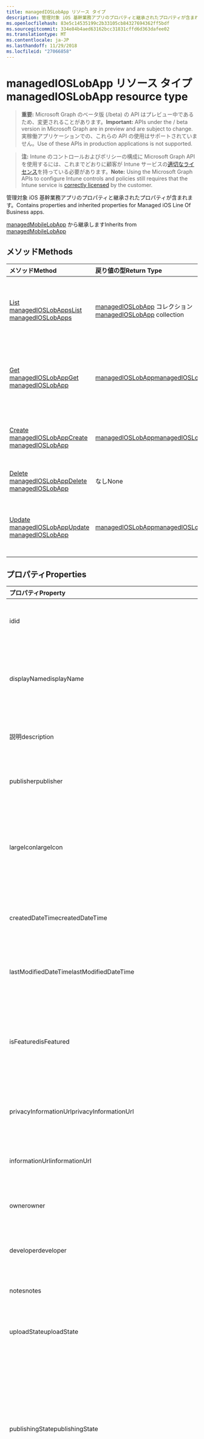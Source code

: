 ```yaml
---
title: managedIOSLobApp リソース タイプ
description: 管理対象 iOS 基幹業務アプリのプロパティと継承されたプロパティが含まれます。
ms.openlocfilehash: 83e5c14535199c2b33105cb84327694362ff5bdf
ms.sourcegitcommit: 334e84b4aed63162bcc31831cffd6d363dafee02
ms.translationtype: MT
ms.contentlocale: ja-JP
ms.lasthandoff: 11/29/2018
ms.locfileid: "27066858"
---
```

# <a name="managedioslobapp-resource-type"></a><span data-ttu-id="babfc-103">managedIOSLobApp リソース タイプ</span><span class="sxs-lookup"><span data-stu-id="babfc-103">managedIOSLobApp resource type</span></span>

> <span data-ttu-id="babfc-104">**重要:** Microsoft Graph のベータ版 (/beta) の API はプレビュー中であるため、変更されることがあります。</span><span class="sxs-lookup"><span data-stu-id="babfc-104">**Important:** APIs under the / beta version in Microsoft Graph are in preview and are subject to change.</span></span> <span data-ttu-id="babfc-105">実稼働アプリケーションでの、これらの API の使用はサポートされていません。</span><span class="sxs-lookup"><span data-stu-id="babfc-105">Use of these APIs in production applications is not supported.</span></span>

> <span data-ttu-id="babfc-106">**注:** Intune のコントロールおよびポリシーの構成に Microsoft Graph API を使用するには、これまでどおりに顧客が Intune サービスの[適切なライセンス](https://go.microsoft.com/fwlink/?linkid=839381)を持っている必要があります。</span><span class="sxs-lookup"><span data-stu-id="babfc-106">**Note:** Using the Microsoft Graph APIs to configure Intune controls and policies still requires that the Intune service is [correctly licensed](https://go.microsoft.com/fwlink/?linkid=839381) by the customer.</span></span>

<span data-ttu-id="babfc-107">管理対象 iOS 基幹業務アプリのプロパティと継承されたプロパティが含まれます。</span><span class="sxs-lookup"><span data-stu-id="babfc-107">Contains properties and inherited properties for Managed iOS Line Of Business apps.</span></span>

<span data-ttu-id="babfc-108">[managedMobileLobApp](../resources/intune-apps-managedmobilelobapp.md) から継承します</span><span class="sxs-lookup"><span data-stu-id="babfc-108">Inherits from [managedMobileLobApp](../resources/intune-apps-managedmobilelobapp.md)</span></span>

## <a name="methods"></a><span data-ttu-id="babfc-109">メソッド</span><span class="sxs-lookup"><span data-stu-id="babfc-109">Methods</span></span>
|<span data-ttu-id="babfc-110">メソッド</span><span class="sxs-lookup"><span data-stu-id="babfc-110">Method</span></span>|<span data-ttu-id="babfc-111">戻り値の型</span><span class="sxs-lookup"><span data-stu-id="babfc-111">Return Type</span></span>|<span data-ttu-id="babfc-112">説明</span><span class="sxs-lookup"><span data-stu-id="babfc-112">Description</span></span>|
|:---|:---|:---|
|[<span data-ttu-id="babfc-113">List managedIOSLobApps</span><span class="sxs-lookup"><span data-stu-id="babfc-113">List managedIOSLobApps</span></span>](../api/intune-apps-managedioslobapp-list.md)|<span data-ttu-id="babfc-114">[managedIOSLobApp](../resources/intune-apps-managedioslobapp.md) コレクション</span><span class="sxs-lookup"><span data-stu-id="babfc-114">[managedIOSLobApp](../resources/intune-apps-managedioslobapp.md) collection</span></span>|<span data-ttu-id="babfc-115">[managedIOSLobApp](../resources/intune-apps-managedioslobapp.md) オブジェクトのプロパティとリレーションシップをリストします。</span><span class="sxs-lookup"><span data-stu-id="babfc-115">List properties and relationships of the [managedIOSLobApp](../resources/intune-apps-managedioslobapp.md) objects.</span></span>|
|[<span data-ttu-id="babfc-116">Get managedIOSLobApp</span><span class="sxs-lookup"><span data-stu-id="babfc-116">Get managedIOSLobApp</span></span>](../api/intune-apps-managedioslobapp-get.md)|[<span data-ttu-id="babfc-117">managedIOSLobApp</span><span class="sxs-lookup"><span data-stu-id="babfc-117">managedIOSLobApp</span></span>](../resources/intune-apps-managedioslobapp.md)|<span data-ttu-id="babfc-118">[managedIOSLobApp](../resources/intune-apps-managedioslobapp.md) オブジェクトのプロパティとリレーションシップを読み取ります。</span><span class="sxs-lookup"><span data-stu-id="babfc-118">Read properties and relationships of the [managedIOSLobApp](../resources/intune-apps-managedioslobapp.md) object.</span></span>|
|[<span data-ttu-id="babfc-119">Create managedIOSLobApp</span><span class="sxs-lookup"><span data-stu-id="babfc-119">Create managedIOSLobApp</span></span>](../api/intune-apps-managedioslobapp-create.md)|[<span data-ttu-id="babfc-120">managedIOSLobApp</span><span class="sxs-lookup"><span data-stu-id="babfc-120">managedIOSLobApp</span></span>](../resources/intune-apps-managedioslobapp.md)|<span data-ttu-id="babfc-121">新しい [managedIOSLobApp](../resources/intune-apps-managedioslobapp.md) オブジェクトを作成します。</span><span class="sxs-lookup"><span data-stu-id="babfc-121">Create a new [managedIOSLobApp](../resources/intune-apps-managedioslobapp.md) object.</span></span>|
|[<span data-ttu-id="babfc-122">Delete managedIOSLobApp</span><span class="sxs-lookup"><span data-stu-id="babfc-122">Delete managedIOSLobApp</span></span>](../api/intune-apps-managedioslobapp-delete.md)|<span data-ttu-id="babfc-123">なし</span><span class="sxs-lookup"><span data-stu-id="babfc-123">None</span></span>|<span data-ttu-id="babfc-124">[managedIOSLobApp](../resources/intune-apps-managedioslobapp.md) を削除します。</span><span class="sxs-lookup"><span data-stu-id="babfc-124">Deletes a [managedIOSLobApp](../resources/intune-apps-managedioslobapp.md).</span></span>|
|[<span data-ttu-id="babfc-125">Update managedIOSLobApp</span><span class="sxs-lookup"><span data-stu-id="babfc-125">Update managedIOSLobApp</span></span>](../api/intune-apps-managedioslobapp-update.md)|[<span data-ttu-id="babfc-126">managedIOSLobApp</span><span class="sxs-lookup"><span data-stu-id="babfc-126">managedIOSLobApp</span></span>](../resources/intune-apps-managedioslobapp.md)|<span data-ttu-id="babfc-127">[managedIOSLobApp](../resources/intune-apps-managedioslobapp.md) オブジェクトのプロパティを更新します。</span><span class="sxs-lookup"><span data-stu-id="babfc-127">Update the properties of a [managedIOSLobApp](../resources/intune-apps-managedioslobapp.md) object.</span></span>|

## <a name="properties"></a><span data-ttu-id="babfc-128">プロパティ</span><span class="sxs-lookup"><span data-stu-id="babfc-128">Properties</span></span>
|<span data-ttu-id="babfc-129">プロパティ</span><span class="sxs-lookup"><span data-stu-id="babfc-129">Property</span></span>|<span data-ttu-id="babfc-130">型</span><span class="sxs-lookup"><span data-stu-id="babfc-130">Type</span></span>|<span data-ttu-id="babfc-131">説明</span><span class="sxs-lookup"><span data-stu-id="babfc-131">Description</span></span>|
|:---|:---|:---|
|<span data-ttu-id="babfc-132">id</span><span class="sxs-lookup"><span data-stu-id="babfc-132">id</span></span>|<span data-ttu-id="babfc-133">String</span><span class="sxs-lookup"><span data-stu-id="babfc-133">String</span></span>|<span data-ttu-id="babfc-134">エンティティのキー。</span><span class="sxs-lookup"><span data-stu-id="babfc-134">Key of the entity.</span></span> <span data-ttu-id="babfc-135">[mobileApp](../resources/intune-apps-mobileapp.md) から継承します</span><span class="sxs-lookup"><span data-stu-id="babfc-135">Inherited from [mobileApp](../resources/intune-apps-mobileapp.md)</span></span>|
|<span data-ttu-id="babfc-136">displayName</span><span class="sxs-lookup"><span data-stu-id="babfc-136">displayName</span></span>|<span data-ttu-id="babfc-137">String</span><span class="sxs-lookup"><span data-stu-id="babfc-137">String</span></span>|<span data-ttu-id="babfc-138">管理者が提供またはインポートしたアプリのタイトル。</span><span class="sxs-lookup"><span data-stu-id="babfc-138">The admin provided or imported title of the app.</span></span> <span data-ttu-id="babfc-139">[mobileApp](../resources/intune-apps-mobileapp.md) から継承します</span><span class="sxs-lookup"><span data-stu-id="babfc-139">Inherited from [mobileApp](../resources/intune-apps-mobileapp.md)</span></span>|
|<span data-ttu-id="babfc-140">説明</span><span class="sxs-lookup"><span data-stu-id="babfc-140">description</span></span>|<span data-ttu-id="babfc-141">String</span><span class="sxs-lookup"><span data-stu-id="babfc-141">String</span></span>|<span data-ttu-id="babfc-142">アプリの説明。</span><span class="sxs-lookup"><span data-stu-id="babfc-142">The description of the app.</span></span> <span data-ttu-id="babfc-143">[mobileApp](../resources/intune-apps-mobileapp.md) から継承します</span><span class="sxs-lookup"><span data-stu-id="babfc-143">Inherited from [mobileApp](../resources/intune-apps-mobileapp.md)</span></span>|
|<span data-ttu-id="babfc-144">publisher</span><span class="sxs-lookup"><span data-stu-id="babfc-144">publisher</span></span>|<span data-ttu-id="babfc-145">String</span><span class="sxs-lookup"><span data-stu-id="babfc-145">String</span></span>|<span data-ttu-id="babfc-146">アプリの発行元。</span><span class="sxs-lookup"><span data-stu-id="babfc-146">The publisher of the app.</span></span> <span data-ttu-id="babfc-147">[mobileApp](../resources/intune-apps-mobileapp.md) から継承します</span><span class="sxs-lookup"><span data-stu-id="babfc-147">Inherited from [mobileApp](../resources/intune-apps-mobileapp.md)</span></span>|
|<span data-ttu-id="babfc-148">largeIcon</span><span class="sxs-lookup"><span data-stu-id="babfc-148">largeIcon</span></span>|[<span data-ttu-id="babfc-149">mimeContent</span><span class="sxs-lookup"><span data-stu-id="babfc-149">mimeContent</span></span>](../resources/intune-shared-mimecontent.md)|<span data-ttu-id="babfc-150">アプリの詳細に表示され、アイコンのアップロードに使用される大きなアイコン。</span><span class="sxs-lookup"><span data-stu-id="babfc-150">The large icon, to be displayed in the app details and used for upload of the icon.</span></span> <span data-ttu-id="babfc-151">[mobileApp](../resources/intune-apps-mobileapp.md) から継承します</span><span class="sxs-lookup"><span data-stu-id="babfc-151">Inherited from [mobileApp](../resources/intune-apps-mobileapp.md)</span></span>|
|<span data-ttu-id="babfc-152">createdDateTime</span><span class="sxs-lookup"><span data-stu-id="babfc-152">createdDateTime</span></span>|<span data-ttu-id="babfc-153">DateTimeOffset</span><span class="sxs-lookup"><span data-stu-id="babfc-153">DateTimeOffset</span></span>|<span data-ttu-id="babfc-154">アプリが作成された日時。</span><span class="sxs-lookup"><span data-stu-id="babfc-154">The date and time the app was created.</span></span> <span data-ttu-id="babfc-155">[mobileApp](../resources/intune-apps-mobileapp.md) から継承します</span><span class="sxs-lookup"><span data-stu-id="babfc-155">Inherited from [mobileApp](../resources/intune-apps-mobileapp.md)</span></span>|
|<span data-ttu-id="babfc-156">lastModifiedDateTime</span><span class="sxs-lookup"><span data-stu-id="babfc-156">lastModifiedDateTime</span></span>|<span data-ttu-id="babfc-157">DateTimeOffset</span><span class="sxs-lookup"><span data-stu-id="babfc-157">DateTimeOffset</span></span>|<span data-ttu-id="babfc-158">アプリが最後に変更された日時。</span><span class="sxs-lookup"><span data-stu-id="babfc-158">The date and time the app was last modified.</span></span> <span data-ttu-id="babfc-159">[mobileApp](../resources/intune-apps-mobileapp.md) から継承します</span><span class="sxs-lookup"><span data-stu-id="babfc-159">Inherited from [mobileApp](../resources/intune-apps-mobileapp.md)</span></span>|
|<span data-ttu-id="babfc-160">isFeatured</span><span class="sxs-lookup"><span data-stu-id="babfc-160">isFeatured</span></span>|<span data-ttu-id="babfc-161">Boolean</span><span class="sxs-lookup"><span data-stu-id="babfc-161">Boolean</span></span>|<span data-ttu-id="babfc-162">アプリが管理者のおすすめとしてマークされたかどうかを示す値。[mobileApp](../resources/intune-apps-mobileapp.md) から継承します</span><span class="sxs-lookup"><span data-stu-id="babfc-162">The value indicating whether the app is marked as featured by the admin. Inherited from [mobileApp](../resources/intune-apps-mobileapp.md)</span></span>|
|<span data-ttu-id="babfc-163">privacyInformationUrl</span><span class="sxs-lookup"><span data-stu-id="babfc-163">privacyInformationUrl</span></span>|<span data-ttu-id="babfc-164">String</span><span class="sxs-lookup"><span data-stu-id="babfc-164">String</span></span>|<span data-ttu-id="babfc-165">プライバシーに関する声明の URL。</span><span class="sxs-lookup"><span data-stu-id="babfc-165">The privacy statement Url.</span></span> <span data-ttu-id="babfc-166">[mobileApp](../resources/intune-apps-mobileapp.md) から継承します</span><span class="sxs-lookup"><span data-stu-id="babfc-166">Inherited from [mobileApp](../resources/intune-apps-mobileapp.md)</span></span>|
|<span data-ttu-id="babfc-167">informationUrl</span><span class="sxs-lookup"><span data-stu-id="babfc-167">informationUrl</span></span>|<span data-ttu-id="babfc-168">String</span><span class="sxs-lookup"><span data-stu-id="babfc-168">String</span></span>|<span data-ttu-id="babfc-169">詳細情報の URL。</span><span class="sxs-lookup"><span data-stu-id="babfc-169">The more information Url.</span></span> <span data-ttu-id="babfc-170">[mobileApp](../resources/intune-apps-mobileapp.md) から継承します</span><span class="sxs-lookup"><span data-stu-id="babfc-170">Inherited from [mobileApp](../resources/intune-apps-mobileapp.md)</span></span>|
|<span data-ttu-id="babfc-171">owner</span><span class="sxs-lookup"><span data-stu-id="babfc-171">owner</span></span>|<span data-ttu-id="babfc-172">String</span><span class="sxs-lookup"><span data-stu-id="babfc-172">String</span></span>|<span data-ttu-id="babfc-173">アプリの所有者。</span><span class="sxs-lookup"><span data-stu-id="babfc-173">The owner of the app.</span></span> <span data-ttu-id="babfc-174">[mobileApp](../resources/intune-apps-mobileapp.md) から継承します</span><span class="sxs-lookup"><span data-stu-id="babfc-174">Inherited from [mobileApp](../resources/intune-apps-mobileapp.md)</span></span>|
|<span data-ttu-id="babfc-175">developer</span><span class="sxs-lookup"><span data-stu-id="babfc-175">developer</span></span>|<span data-ttu-id="babfc-176">String</span><span class="sxs-lookup"><span data-stu-id="babfc-176">String</span></span>|<span data-ttu-id="babfc-177">アプリの開発者。</span><span class="sxs-lookup"><span data-stu-id="babfc-177">The developer of the app.</span></span> <span data-ttu-id="babfc-178">[mobileApp](../resources/intune-apps-mobileapp.md) から継承します</span><span class="sxs-lookup"><span data-stu-id="babfc-178">Inherited from [mobileApp](../resources/intune-apps-mobileapp.md)</span></span>|
|<span data-ttu-id="babfc-179">notes</span><span class="sxs-lookup"><span data-stu-id="babfc-179">notes</span></span>|<span data-ttu-id="babfc-180">String</span><span class="sxs-lookup"><span data-stu-id="babfc-180">String</span></span>|<span data-ttu-id="babfc-181">アプリ用のメモ。</span><span class="sxs-lookup"><span data-stu-id="babfc-181">Notes for the app.</span></span> <span data-ttu-id="babfc-182">[mobileApp](../resources/intune-apps-mobileapp.md) から継承します</span><span class="sxs-lookup"><span data-stu-id="babfc-182">Inherited from [mobileApp](../resources/intune-apps-mobileapp.md)</span></span>|
|<span data-ttu-id="babfc-183">uploadState</span><span class="sxs-lookup"><span data-stu-id="babfc-183">uploadState</span></span>|<span data-ttu-id="babfc-184">Int32</span><span class="sxs-lookup"><span data-stu-id="babfc-184">Int32</span></span>|<span data-ttu-id="babfc-185">アップロードの状態です。</span><span class="sxs-lookup"><span data-stu-id="babfc-185">The upload state.</span></span> <span data-ttu-id="babfc-186">[mobileApp](../resources/intune-apps-mobileapp.md) から継承します</span><span class="sxs-lookup"><span data-stu-id="babfc-186">Inherited from [mobileApp](../resources/intune-apps-mobileapp.md)</span></span>|
|<span data-ttu-id="babfc-187">publishingState</span><span class="sxs-lookup"><span data-stu-id="babfc-187">publishingState</span></span>|[<span data-ttu-id="babfc-188">mobileAppPublishingState</span><span class="sxs-lookup"><span data-stu-id="babfc-188">mobileAppPublishingState</span></span>](../resources/intune-apps-mobileapppublishingstate.md)|<span data-ttu-id="babfc-189">アプリの発行の状態。</span><span class="sxs-lookup"><span data-stu-id="babfc-189">The publishing state for the app.</span></span> <span data-ttu-id="babfc-190">アプリが発行されていない限り、アプリを割り当てることができません。</span><span class="sxs-lookup"><span data-stu-id="babfc-190">The app cannot be assigned unless the app is published.</span></span> <span data-ttu-id="babfc-191">[MobileApp](../resources/intune-apps-mobileapp.md)から継承されます。</span><span class="sxs-lookup"><span data-stu-id="babfc-191">Inherited from [mobileApp](../resources/intune-apps-mobileapp.md).</span></span> <span data-ttu-id="babfc-192">可能な値は、`notPublished`、`processing`、`published` です。</span><span class="sxs-lookup"><span data-stu-id="babfc-192">Possible values are: `notPublished`, `processing`, `published`.</span></span>|
|<span data-ttu-id="babfc-193">appAvailability</span><span class="sxs-lookup"><span data-stu-id="babfc-193">appAvailability</span></span>|[<span data-ttu-id="babfc-194">managedAppAvailability</span><span class="sxs-lookup"><span data-stu-id="babfc-194">managedAppAvailability</span></span>](../resources/intune-apps-managedappavailability.md)|<span data-ttu-id="babfc-195">アプリケーションの可用性。</span><span class="sxs-lookup"><span data-stu-id="babfc-195">The Application's availability.</span></span> <span data-ttu-id="babfc-196">[ManagedApp](../resources/intune-apps-managedapp.md)から継承されます。</span><span class="sxs-lookup"><span data-stu-id="babfc-196">Inherited from [managedApp](../resources/intune-apps-managedapp.md).</span></span> <span data-ttu-id="babfc-197">可能な値は、`global`、`lineOfBusiness` です。</span><span class="sxs-lookup"><span data-stu-id="babfc-197">Possible values are: `global`, `lineOfBusiness`.</span></span>|
|<span data-ttu-id="babfc-198">version</span><span class="sxs-lookup"><span data-stu-id="babfc-198">version</span></span>|<span data-ttu-id="babfc-199">String</span><span class="sxs-lookup"><span data-stu-id="babfc-199">String</span></span>|<span data-ttu-id="babfc-200">アプリケーションのバージョン。</span><span class="sxs-lookup"><span data-stu-id="babfc-200">The Application's version.</span></span> <span data-ttu-id="babfc-201">[managedApp](../resources/intune-apps-managedapp.md) から継承します</span><span class="sxs-lookup"><span data-stu-id="babfc-201">Inherited from [managedApp](../resources/intune-apps-managedapp.md)</span></span>|
|<span data-ttu-id="babfc-202">committedContentVersion</span><span class="sxs-lookup"><span data-stu-id="babfc-202">committedContentVersion</span></span>|<span data-ttu-id="babfc-203">String</span><span class="sxs-lookup"><span data-stu-id="babfc-203">String</span></span>|<span data-ttu-id="babfc-204">内部にコミットされたコンテンツのバージョン。</span><span class="sxs-lookup"><span data-stu-id="babfc-204">The internal committed content version.</span></span> <span data-ttu-id="babfc-205">[managedMobileLobApp](../resources/intune-apps-managedmobilelobapp.md) から継承します</span><span class="sxs-lookup"><span data-stu-id="babfc-205">Inherited from [managedMobileLobApp](../resources/intune-apps-managedmobilelobapp.md)</span></span>|
|<span data-ttu-id="babfc-206">fileName</span><span class="sxs-lookup"><span data-stu-id="babfc-206">fileName</span></span>|<span data-ttu-id="babfc-207">String</span><span class="sxs-lookup"><span data-stu-id="babfc-207">String</span></span>|<span data-ttu-id="babfc-208">メインの Lob アプリケーションのファイル名。</span><span class="sxs-lookup"><span data-stu-id="babfc-208">The name of the main Lob application file.</span></span> <span data-ttu-id="babfc-209">[managedMobileLobApp](../resources/intune-apps-managedmobilelobapp.md) から継承します</span><span class="sxs-lookup"><span data-stu-id="babfc-209">Inherited from [managedMobileLobApp](../resources/intune-apps-managedmobilelobapp.md)</span></span>|
|<span data-ttu-id="babfc-210">size</span><span class="sxs-lookup"><span data-stu-id="babfc-210">size</span></span>|<span data-ttu-id="babfc-211">Int64</span><span class="sxs-lookup"><span data-stu-id="babfc-211">Int64</span></span>|<span data-ttu-id="babfc-212">アップロードされたすべてのファイルを含む合計サイズ。</span><span class="sxs-lookup"><span data-stu-id="babfc-212">The total size, including all uploaded files.</span></span> <span data-ttu-id="babfc-213">[managedMobileLobApp](../resources/intune-apps-managedmobilelobapp.md) から継承します</span><span class="sxs-lookup"><span data-stu-id="babfc-213">Inherited from [managedMobileLobApp](../resources/intune-apps-managedmobilelobapp.md)</span></span>|
|<span data-ttu-id="babfc-214">bundleId</span><span class="sxs-lookup"><span data-stu-id="babfc-214">bundleId</span></span>|<span data-ttu-id="babfc-215">String</span><span class="sxs-lookup"><span data-stu-id="babfc-215">String</span></span>|<span data-ttu-id="babfc-216">ID 名。</span><span class="sxs-lookup"><span data-stu-id="babfc-216">The Identity Name.</span></span>|
|<span data-ttu-id="babfc-217">applicableDeviceType</span><span class="sxs-lookup"><span data-stu-id="babfc-217">applicableDeviceType</span></span>|[<span data-ttu-id="babfc-218">iosDeviceType</span><span class="sxs-lookup"><span data-stu-id="babfc-218">iosDeviceType</span></span>](../resources/intune-apps-iosdevicetype.md)|<span data-ttu-id="babfc-219">このアプリを実行できる iOS アーキテクチャ。</span><span class="sxs-lookup"><span data-stu-id="babfc-219">The iOS architecture for which this app can run on.</span></span>|
|<span data-ttu-id="babfc-220">minimumSupportedOperatingSystem</span><span class="sxs-lookup"><span data-stu-id="babfc-220">minimumSupportedOperatingSystem</span></span>|[<span data-ttu-id="babfc-221">iosMinimumOperatingSystem</span><span class="sxs-lookup"><span data-stu-id="babfc-221">iosMinimumOperatingSystem</span></span>](../resources/intune-apps-iosminimumoperatingsystem.md)|<span data-ttu-id="babfc-222">該当するオペレーティング システムの最小の値です。</span><span class="sxs-lookup"><span data-stu-id="babfc-222">The value for the minimum applicable operating system.</span></span>|
|<span data-ttu-id="babfc-223">expirationDateTime</span><span class="sxs-lookup"><span data-stu-id="babfc-223">expirationDateTime</span></span>|<span data-ttu-id="babfc-224">DateTimeOffset</span><span class="sxs-lookup"><span data-stu-id="babfc-224">DateTimeOffset</span></span>|<span data-ttu-id="babfc-225">有効期限。</span><span class="sxs-lookup"><span data-stu-id="babfc-225">The expiration time.</span></span>|
|<span data-ttu-id="babfc-226">VersionNumber</span><span class="sxs-lookup"><span data-stu-id="babfc-226">versionNumber</span></span>|<span data-ttu-id="babfc-227">String</span><span class="sxs-lookup"><span data-stu-id="babfc-227">String</span></span>|<span data-ttu-id="babfc-228">管理対象 iOS 基幹業務 (LoB) アプリのバージョン番号。</span><span class="sxs-lookup"><span data-stu-id="babfc-228">The version number of managed iOS Line of Business (LoB) app.</span></span>|
|<span data-ttu-id="babfc-229">buildNumber</span><span class="sxs-lookup"><span data-stu-id="babfc-229">buildNumber</span></span>|<span data-ttu-id="babfc-230">String</span><span class="sxs-lookup"><span data-stu-id="babfc-230">String</span></span>|<span data-ttu-id="babfc-231">管理対象 iOS 基幹業務 (LoB) アプリのビルド番号。</span><span class="sxs-lookup"><span data-stu-id="babfc-231">The build number of managed iOS Line of Business (LoB) app.</span></span>|
|<span data-ttu-id="babfc-232">identityVersion</span><span class="sxs-lookup"><span data-stu-id="babfc-232">identityVersion</span></span>|<span data-ttu-id="babfc-233">String</span><span class="sxs-lookup"><span data-stu-id="babfc-233">String</span></span>|<span data-ttu-id="babfc-234">ID のバージョン。</span><span class="sxs-lookup"><span data-stu-id="babfc-234">The identity version.</span></span>|

## <a name="relationships"></a><span data-ttu-id="babfc-235">リレーションシップ</span><span class="sxs-lookup"><span data-stu-id="babfc-235">Relationships</span></span>
|<span data-ttu-id="babfc-236">リレーションシップ</span><span class="sxs-lookup"><span data-stu-id="babfc-236">Relationship</span></span>|<span data-ttu-id="babfc-237">型</span><span class="sxs-lookup"><span data-stu-id="babfc-237">Type</span></span>|<span data-ttu-id="babfc-238">説明</span><span class="sxs-lookup"><span data-stu-id="babfc-238">Description</span></span>|
|:---|:---|:---|
|<span data-ttu-id="babfc-239">categories</span><span class="sxs-lookup"><span data-stu-id="babfc-239">categories</span></span>|<span data-ttu-id="babfc-240">[mobileAppCategory](../resources/intune-apps-mobileappcategory.md) コレクション</span><span class="sxs-lookup"><span data-stu-id="babfc-240">[mobileAppCategory](../resources/intune-apps-mobileappcategory.md) collection</span></span>|<span data-ttu-id="babfc-241">このアプリのカテゴリのリスト。</span><span class="sxs-lookup"><span data-stu-id="babfc-241">The list of categories for this app.</span></span> <span data-ttu-id="babfc-242">[mobileApp](../resources/intune-apps-mobileapp.md) から継承します</span><span class="sxs-lookup"><span data-stu-id="babfc-242">Inherited from [mobileApp](../resources/intune-apps-mobileapp.md)</span></span>|
|<span data-ttu-id="babfc-243">assignments</span><span class="sxs-lookup"><span data-stu-id="babfc-243">assignments</span></span>|<span data-ttu-id="babfc-244">[mobileAppAssignment](../resources/intune-apps-mobileappassignment.md) コレクション</span><span class="sxs-lookup"><span data-stu-id="babfc-244">[mobileAppAssignment](../resources/intune-apps-mobileappassignment.md) collection</span></span>|<span data-ttu-id="babfc-245">このモバイル アプリのグループ割り当てのリスト。</span><span class="sxs-lookup"><span data-stu-id="babfc-245">The list of group assignments for this mobile app.</span></span> <span data-ttu-id="babfc-246">[mobileApp](../resources/intune-apps-mobileapp.md) から継承します</span><span class="sxs-lookup"><span data-stu-id="babfc-246">Inherited from [mobileApp](../resources/intune-apps-mobileapp.md)</span></span>|
|<span data-ttu-id="babfc-247">installSummary</span><span class="sxs-lookup"><span data-stu-id="babfc-247">installSummary</span></span>|[<span data-ttu-id="babfc-248">mobileAppInstallSummary</span><span class="sxs-lookup"><span data-stu-id="babfc-248">mobileAppInstallSummary</span></span>](../resources/intune-apps-mobileappinstallsummary.md)|<span data-ttu-id="babfc-249">モバイル アプリ インストール概要です。</span><span class="sxs-lookup"><span data-stu-id="babfc-249">Mobile App Install Summary.</span></span> <span data-ttu-id="babfc-250">[mobileApp](../resources/intune-apps-mobileapp.md) から継承します</span><span class="sxs-lookup"><span data-stu-id="babfc-250">Inherited from [mobileApp](../resources/intune-apps-mobileapp.md)</span></span>|
|<span data-ttu-id="babfc-251">deviceStatuses</span><span class="sxs-lookup"><span data-stu-id="babfc-251">deviceStatuses</span></span>|<span data-ttu-id="babfc-252">[mobileAppInstallStatus](../resources/intune-apps-mobileappinstallstatus.md)コレクション</span><span class="sxs-lookup"><span data-stu-id="babfc-252">[mobileAppInstallStatus](../resources/intune-apps-mobileappinstallstatus.md) collection</span></span>|<span data-ttu-id="babfc-253">このモバイル アプリケーションのインストール状況の一覧です。</span><span class="sxs-lookup"><span data-stu-id="babfc-253">The list of installation states for this mobile app.</span></span> <span data-ttu-id="babfc-254">[mobileApp](../resources/intune-apps-mobileapp.md) から継承します</span><span class="sxs-lookup"><span data-stu-id="babfc-254">Inherited from [mobileApp](../resources/intune-apps-mobileapp.md)</span></span>|
|<span data-ttu-id="babfc-255">userStatuses</span><span class="sxs-lookup"><span data-stu-id="babfc-255">userStatuses</span></span>|<span data-ttu-id="babfc-256">[userAppInstallStatus](../resources/intune-apps-userappinstallstatus.md)コレクション</span><span class="sxs-lookup"><span data-stu-id="babfc-256">[userAppInstallStatus](../resources/intune-apps-userappinstallstatus.md) collection</span></span>|<span data-ttu-id="babfc-257">このモバイル アプリケーションのインストール状況の一覧です。</span><span class="sxs-lookup"><span data-stu-id="babfc-257">The list of installation states for this mobile app.</span></span> <span data-ttu-id="babfc-258">[mobileApp](../resources/intune-apps-mobileapp.md) から継承します</span><span class="sxs-lookup"><span data-stu-id="babfc-258">Inherited from [mobileApp](../resources/intune-apps-mobileapp.md)</span></span>|
|<span data-ttu-id="babfc-259">contentVersions</span><span class="sxs-lookup"><span data-stu-id="babfc-259">contentVersions</span></span>|<span data-ttu-id="babfc-260">[mobileAppContent](../resources/intune-apps-mobileappcontent.md) コレクション</span><span class="sxs-lookup"><span data-stu-id="babfc-260">[mobileAppContent](../resources/intune-apps-mobileappcontent.md) collection</span></span>|<span data-ttu-id="babfc-261">このアプリのコンテンツのバージョンのリスト。</span><span class="sxs-lookup"><span data-stu-id="babfc-261">The list of content versions for this app.</span></span> <span data-ttu-id="babfc-262">[managedMobileLobApp](../resources/intune-apps-managedmobilelobapp.md) から継承します</span><span class="sxs-lookup"><span data-stu-id="babfc-262">Inherited from [managedMobileLobApp](../resources/intune-apps-managedmobilelobapp.md)</span></span>|

## <a name="json-representation"></a><span data-ttu-id="babfc-263">JSON 表記</span><span class="sxs-lookup"><span data-stu-id="babfc-263">JSON Representation</span></span>
<span data-ttu-id="babfc-264">以下は、リソースの JSON 表記です。</span><span class="sxs-lookup"><span data-stu-id="babfc-264">Here is a JSON representation of the resource.</span></span>
<!-- {
  "blockType": "resource",
  "keyProperty": "id",
  "@odata.type": "microsoft.graph.managedIOSLobApp"
}
-->
``` json
{
  "@odata.type": "#microsoft.graph.managedIOSLobApp",
  "id": "String (identifier)",
  "displayName": "String",
  "description": "String",
  "publisher": "String",
  "largeIcon": {
    "@odata.type": "microsoft.graph.mimeContent",
    "type": "String",
    "value": "binary"
  },
  "createdDateTime": "String (timestamp)",
  "lastModifiedDateTime": "String (timestamp)",
  "isFeatured": true,
  "privacyInformationUrl": "String",
  "informationUrl": "String",
  "owner": "String",
  "developer": "String",
  "notes": "String",
  "uploadState": 1024,
  "publishingState": "String",
  "appAvailability": "String",
  "version": "String",
  "committedContentVersion": "String",
  "fileName": "String",
  "size": 1024,
  "bundleId": "String",
  "applicableDeviceType": {
    "@odata.type": "microsoft.graph.iosDeviceType",
    "iPad": true,
    "iPhoneAndIPod": true
  },
  "minimumSupportedOperatingSystem": {
    "@odata.type": "microsoft.graph.iosMinimumOperatingSystem",
    "v8_0": true,
    "v9_0": true,
    "v10_0": true,
    "v11_0": true,
    "v12_0": true
  },
  "expirationDateTime": "String (timestamp)",
  "versionNumber": "String",
  "buildNumber": "String",
  "identityVersion": "String"
}
```





